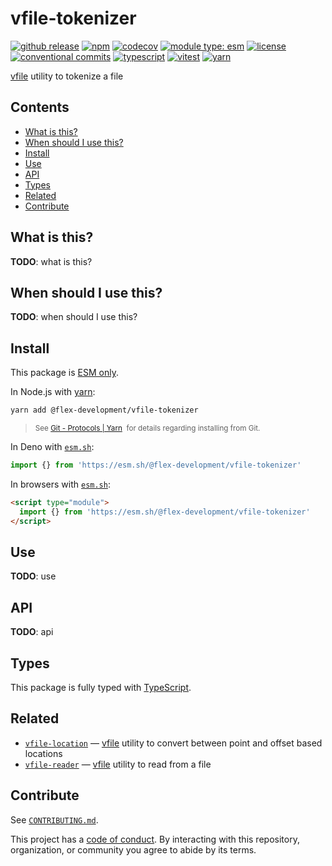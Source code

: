 # vfile-tokenizer

[![github release](https://img.shields.io/github/v/release/flex-development/vfile-tokenizer.svg?include_prereleases\&sort=semver)](https://github.com/flex-development/vfile-tokenizer/releases/latest)
[![npm](https://img.shields.io/npm/v/@flex-development/vfile-tokenizer.svg)](https://npmjs.com/package/@flex-development/vfile-tokenizer)
[![codecov](https://codecov.io/gh/flex-development/vfile-tokenizer/graph/badge.svg?token=iA1BvaucoZ)](https://codecov.io/gh/flex-development/vfile-tokenizer)
[![module type: esm](https://img.shields.io/badge/module%20type-esm-brightgreen)](https://github.com/voxpelli/badges-cjs-esm)
[![license](https://img.shields.io/github/license/flex-development/vfile-tokenizer.svg)](LICENSE.md)
[![conventional commits](https://img.shields.io/badge/-conventional%20commits-fe5196?logo=conventional-commits\&logoColor=ffffff)](https://conventionalcommits.org)
[![typescript](https://img.shields.io/badge/-typescript-3178c6?logo=typescript\&logoColor=ffffff)](https://typescriptlang.org)
[![vitest](https://img.shields.io/badge/-vitest-6e9f18?style=flat\&logo=vitest\&logoColor=ffffff)](https://vitest.dev)
[![yarn](https://img.shields.io/badge/-yarn-2c8ebb?style=flat\&logo=yarn\&logoColor=ffffff)](https://yarnpkg.com)

[vfile][] utility to tokenize a file

## Contents

- [What is this?](#what-is-this)
- [When should I use this?](#when-should-i-use-this)
- [Install](#install)
- [Use](#use)
- [API](#api)
- [Types](#types)
- [Related](#related)
- [Contribute](#contribute)

## What is this?

**TODO**: what is this?

## When should I use this?

**TODO**: when should I use this?

## Install

This package is [ESM only][esm].

In Node.js with [yarn][]:

```sh
yarn add @flex-development/vfile-tokenizer
```

<blockquote>
  <small>
    See <a href='https://yarnpkg.com/protocol/git'>Git - Protocols | Yarn</a>
    &nbsp;for details regarding installing from Git.
  </small>
</blockquote>

In Deno with [`esm.sh`][esmsh]:

```ts
import {} from 'https://esm.sh/@flex-development/vfile-tokenizer'
```

In browsers with [`esm.sh`][esmsh]:

```html
<script type="module">
  import {} from 'https://esm.sh/@flex-development/vfile-tokenizer'
</script>
```

## Use

**TODO**: use

## API

**TODO**: api

## Types

This package is fully typed with [TypeScript][].

## Related

- [`vfile-location`][vfile-location] — [vfile][] utility to convert between point and offset based locations
- [`vfile-reader`][vfile-reader] — [vfile][] utility to read from a file

## Contribute

See [`CONTRIBUTING.md`](CONTRIBUTING.md).

This project has a [code of conduct](CODE_OF_CONDUCT.md). By interacting with this repository, organization, or
community you agree to abide by its terms.

[esm]: https://gist.github.com/sindresorhus/a39789f98801d908bbc7ff3ecc99d99c

[esmsh]: https://esm.sh

[typescript]: https://www.typescriptlang.org

[vfile-location]: https://github.com/flex-development/vfile-location

[vfile-reader]: https://github.com/flex-development/vfile-reader

[vfile]: https://github.com/vfile/vfile

[yarn]: https://yarnpkg.com
